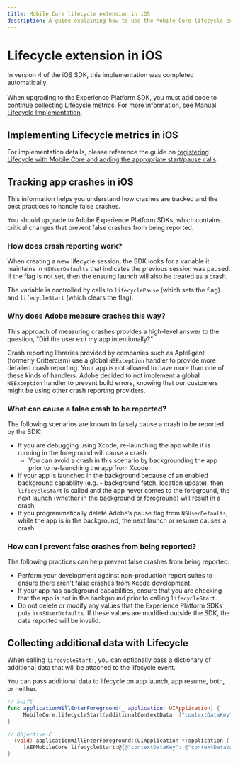 ```yaml
---
title: Mobile Core lifecycle extension in iOS
description: A guide explaining how to use the Mobile Core lifecycle extension in iOS.
---
```


# Lifecycle extension in iOS

<InlineAlert variant="warning" slots="text"/>

In version 4 of the iOS SDK, this implementation was completed automatically. <br/><br/>When upgrading to the Experience Platform SDK, you must add code to continue collecting Lifecycle metrics. For more information, see [Manual Lifecycle Implementation](../../upgrade-platform-sdks/lifecycle.md).

## Implementing Lifecycle metrics in iOS

For implementation details, please reference the guide on [registering Lifecycle with Mobile Core and adding the appropriate start/pause calls](../index.md#register-lifecycle-with-mobile-core-and-add-appropriate-start-pause-calls).

## Tracking app crashes in iOS

This information helps you understand how crashes are tracked and the best practices to handle false crashes.

<InlineAlert variant="info" slots="text"/> 

You should upgrade to Adobe Experience Platform SDKs, which contains critical changes that prevent false crashes from being reported.

### How does crash reporting work?

When creating a new lifecycle session, the SDK looks for a variable it maintains in `NSUserDefaults` that indicates the previous session was paused. If the flag is not set, then the ensuing launch will also be treated as a crash.

The variable is controlled by calls to `lifecyclePause` (which sets the flag) and `lifecycleStart` (which clears the flag).

### Why does Adobe measure crashes this way?

This approach of measuring crashes provides a high-level answer to the question, "Did the user exit my app intentionally?"

Crash reporting libraries provided by companies such as Apteligent (formerly Crittercism) use a global `NSException` handler to provide more detailed crash reporting. Your app is not allowed to have more than one of these kinds of handlers. Adobe decided to not implement a global `NSException` handler to prevent build errors, knowing that our customers might be using other crash reporting providers.

### What can cause a false crash to be reported?

The following scenarios are known to falsely cause a crash to be reported by the SDK:

* If you are debugging using Xcode, re-launching the app while it is running in the foreground will cause a crash.
  * You can avoid a crash in this scenario by backgrounding the app prior to re-launching the app from Xcode.
* If your app is launched in the background because of an enabled background capability (e.g. - background fetch, location update), then `lifecycleStart` is called and the app never comes to the foreground, the next launch (whether in the background or foreground) will result in a crash.
* If you programmatically delete Adobe’s pause flag from `NSUserDefaults`, while the app is in the background, the next launch or resume causes a crash.

### How can I prevent false crashes from being reported?

The following practices can help prevent false crashes from being reported:

* Perform your development against non-production report suites to ensure there aren't false crashes from Xcode development.
* If your app has background capabilities, ensure that you are checking that the app is not in the background prior to calling `lifecycleStart`.
* Do not delete or modify any values that the Experience Platform SDKs puts in `NSUserDefaults`. If these values are modified outside the SDK, the data reported will be invalid.

## Collecting additional data with Lifecycle

When calling `lifecycleStart:`, you can optionally pass a dictionary of additional data that will be attached to the lifecycle event.

<InlineAlert variant="info" slots="text"/> 

You can pass additional data to lifecycle on app launch, app resume, both, or neither.

```swift
// Swift
func applicationWillEnterForeground(_ application: UIApplication) {      
     MobileCore.lifecycleStart(additionalContextData: ["contextDataKey": "contextDataVal"])
}
```

```objectivec
// Objective-C
- (void) applicationWillEnterForeground:(UIApplication *)application {      
     [AEPMobileCore lifecycleStart:@{@"contextDataKey": @"contextDataVal"}];      
}
```
